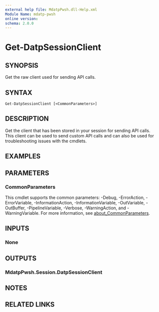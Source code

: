 ```yaml
---
external help file: MdatpPwsh.dll-Help.xml
Module Name: mdatp-pwsh
online version:
schema: 2.0.0
---
```


# Get-DatpSessionClient

## SYNOPSIS
Get the raw client used for sending API calls.

## SYNTAX

```
Get-DatpSessionClient [<CommonParameters>]
```

## DESCRIPTION
Get the client that has been stored in your session for sending API calls. This client can be used to send custom API calls and can also be used for troubleshooting issues with the cmdlets.

## EXAMPLES

## PARAMETERS

### CommonParameters
This cmdlet supports the common parameters: -Debug, -ErrorAction, -ErrorVariable, -InformationAction, -InformationVariable, -OutVariable, -OutBuffer, -PipelineVariable, -Verbose, -WarningAction, and -WarningVariable. For more information, see [about_CommonParameters](http://go.microsoft.com/fwlink/?LinkID=113216).

## INPUTS

### None
## OUTPUTS

### MdatpPwsh.Session.DatpSessionClient
## NOTES

## RELATED LINKS

